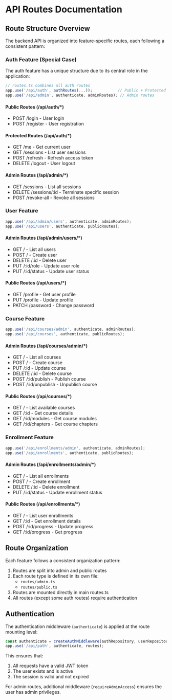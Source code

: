 # API Routes Documentation

## Route Structure Overview

The backend API is organized into feature-specific routes, each following a consistent pattern:

### Auth Feature (Special Case)
The auth feature has a unique structure due to its central role in the application:

```typescript
// routes.ts combines all auth routes
app.use('/api/auth', authRoutes(...));           // Public + Protected routes
app.use('/api/admin', authenticate, adminRoutes); // Admin routes
```

#### Public Routes (/api/auth/*)
- POST /login - User login
- POST /register - User registration

#### Protected Routes (/api/auth/*)
- GET /me - Get current user
- GET /sessions - List user sessions
- POST /refresh - Refresh access token
- DELETE /logout - User logout

#### Admin Routes (/api/admin/*)
- GET /sessions - List all sessions
- DELETE /sessions/:id - Terminate specific session
- POST /revoke-all - Revoke all sessions

### User Feature
```typescript
app.use('/api/admin/users', authenticate, adminRoutes);
app.use('/api/users', authenticate, publicRoutes);
```

#### Admin Routes (/api/admin/users/*)
- GET / - List all users
- POST / - Create user
- DELETE /:id - Delete user
- PUT /:id/role - Update user role
- PUT /:id/status - Update user status

#### Public Routes (/api/users/*)
- GET /profile - Get user profile
- PUT /profile - Update profile
- PATCH /password - Change password

### Course Feature
```typescript
app.use('/api/courses/admin', authenticate, adminRoutes);
app.use('/api/courses', authenticate, publicRoutes);
```

#### Admin Routes (/api/courses/admin/*)
- GET / - List all courses
- POST / - Create course
- PUT /:id - Update course
- DELETE /:id - Delete course
- POST /:id/publish - Publish course
- POST /:id/unpublish - Unpublish course

#### Public Routes (/api/courses/*)
- GET / - List available courses
- GET /:id - Get course details
- GET /:id/modules - Get course modules
- GET /:id/chapters - Get course chapters

### Enrollment Feature
```typescript
app.use('/api/enrollments/admin', authenticate, adminRoutes);
app.use('/api/enrollments', authenticate, publicRoutes);
```

#### Admin Routes (/api/enrollments/admin/*)
- GET / - List all enrollments
- POST / - Create enrollment
- DELETE /:id - Delete enrollment
- PUT /:id/status - Update enrollment status

#### Public Routes (/api/enrollments/*)
- GET / - List user enrollments
- GET /:id - Get enrollment details
- POST /:id/progress - Update progress
- GET /:id/progress - Get progress

## Route Organization

Each feature follows a consistent organization pattern:

1. Routes are split into admin and public routes
2. Each route type is defined in its own file:
   - `routes/admin.ts`
   - `routes/public.ts`
3. Routes are mounted directly in main routes.ts
4. All routes (except some auth routes) require authentication

## Authentication

The authentication middleware (`authenticate`) is applied at the route mounting level:

```typescript
const authenticate = createAuthMiddleware(authRepository, userRepository);
app.use('/api/path', authenticate, routes);
```

This ensures that:
1. All requests have a valid JWT token
2. The user exists and is active
3. The session is valid and not expired

For admin routes, additional middleware (`requireAdminAccess`) ensures the user has admin privileges.
